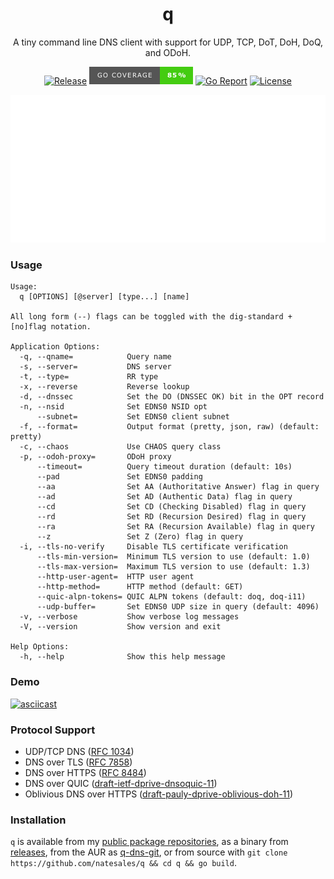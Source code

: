 <div align="center">
<h1>q</h1>

A tiny command line DNS client with support for UDP, TCP, DoT, DoH, DoQ, and ODoH.

[![Release](https://img.shields.io/github/v/release/natesales/q?style=for-the-badge)](https://github.com/natesales/q/releases)
![Coverage](coverage_badge.png)
[![Go Report](https://goreportcard.com/badge/github.com/natesales/q?style=for-the-badge)](https://goreportcard.com/report/github.com/natesales/q)
[![License](https://img.shields.io/github/license/natesales/q?style=for-the-badge)](https://raw.githubusercontent.com/natesales/q/main/LICENSE)

![q screenshot](carbon.svg)
</div>

### Usage
```
Usage:
  q [OPTIONS] [@server] [type...] [name]

All long form (--) flags can be toggled with the dig-standard +[no]flag notation.

Application Options:
  -q, --qname=            Query name
  -s, --server=           DNS server
  -t, --type=             RR type
  -x, --reverse           Reverse lookup
  -d, --dnssec            Set the DO (DNSSEC OK) bit in the OPT record
  -n, --nsid              Set EDNS0 NSID opt
      --subnet=           Set EDNS0 client subnet
  -f, --format=           Output format (pretty, json, raw) (default: pretty)
  -c, --chaos             Use CHAOS query class
  -p, --odoh-proxy=       ODoH proxy
      --timeout=          Query timeout duration (default: 10s)
      --pad               Set EDNS0 padding
      --aa                Set AA (Authoritative Answer) flag in query
      --ad                Set AD (Authentic Data) flag in query
      --cd                Set CD (Checking Disabled) flag in query
      --rd                Set RD (Recursion Desired) flag in query
      --ra                Set RA (Recursion Available) flag in query
      --z                 Set Z (Zero) flag in query
  -i, --tls-no-verify     Disable TLS certificate verification
      --tls-min-version=  Minimum TLS version to use (default: 1.0)
      --tls-max-version=  Maximum TLS version to use (default: 1.3)
      --http-user-agent=  HTTP user agent
      --http-method=      HTTP method (default: GET)
      --quic-alpn-tokens= QUIC ALPN tokens (default: doq, doq-i11)
      --udp-buffer=       Set EDNS0 UDP size in query (default: 4096)
  -v, --verbose           Show verbose log messages
  -V, --version           Show version and exit

Help Options:
  -h, --help              Show this help message
```

### Demo

[![asciicast](https://asciinema.org/a/XdWPPvZgx4hEBFwGnGwL13bsZ.svg)](https://asciinema.org/a/XdWPPvZgx4hEBFwGnGwL13bsZ)

### Protocol Support

- UDP/TCP DNS ([RFC 1034](https://tools.ietf.org/html/rfc1034))
- DNS over TLS ([RFC 7858](https://tools.ietf.org/html/rfc7858))
- DNS over HTTPS ([RFC 8484](https://tools.ietf.org/html/rfc8484))
- DNS over QUIC ([draft-ietf-dprive-dnsoquic-11](https://tools.ietf.org/html/draft-ietf-dprive-dnsoquic-11))
- Oblivious DNS over HTTPS ([draft-pauly-dprive-oblivious-doh-11](https://tools.ietf.org/html/draft-pauly-dprive-oblivious-doh-11))

### Installation

`q` is available from my [public package repositories](https://github.com/natesales/repo), as a binary from [releases](https://github.com/natesales/q/releases), from the AUR as [q-dns-git](https://aur.archlinux.org/packages/q-dns-git/), or from source with `git clone https://github.com/natesales/q && cd q && go build`.
